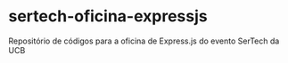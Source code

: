 # sertech-oficina-expressjs
Repositório de códigos para a oficina de Express.js do evento SerTech da UCB
